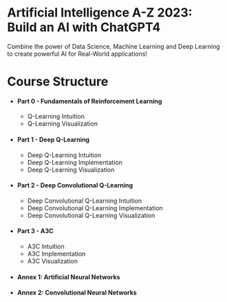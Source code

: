# Artificial Intelligence A-Z 2023: Build an AI with ChatGPT4
Combine the power of Data Science, Machine Learning and Deep Learning to create powerful AI for Real-World applications!


# Course Structure

* #### Part 0 - Fundamentals of Reinforcement Learning
  - Q-Learning Intuition
  - Q-Learning Visualization

* #### Part 1 - Deep Q-Learning
  - Deep Q-Learning Intuition
  - Deep Q-Learning Implementation
  - Deep Q-Learning Visualization

* #### Part 2 - Deep Convolutional Q-Learning
  - Deep Convolutional Q-Learning Intuition
  - Deep Convolutional Q-Learning Implementation
  - Deep Convolutional Q-Learning Visualization

* #### Part 3 - A3C
  - A3C Intuition
  - A3C Implementation
  - A3C Visualization

* #### Annex 1: Artificial Neural Networks

* #### Annex 2: Convolutional Neural Networks
